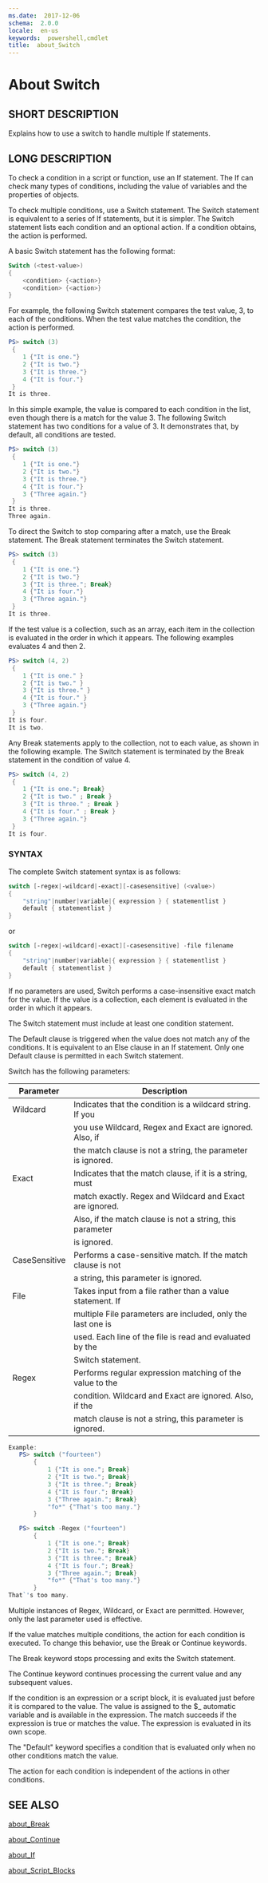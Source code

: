 ```yaml
---
ms.date:  2017-12-06
schema:  2.0.0
locale:  en-us
keywords:  powershell,cmdlet
title:  about_Switch
---
```


# About Switch

## SHORT DESCRIPTION

Explains how to use a switch to handle multiple If statements.

## LONG DESCRIPTION

To check a condition in a script or function, use an If statement. The If
can check many types of conditions, including the value of variables and
the properties of objects.

To check multiple conditions, use a Switch statement. The Switch statement
is equivalent to a series of If statements, but it is simpler. The Switch
statement lists each condition and an optional action. If a condition
obtains, the action is performed.

A basic Switch statement has the following format:

```powershell
Switch (<test-value>)
{
    <condition> {<action>}
    <condition> {<action>}
}
```

For example, the following Switch statement compares the test value, 3, to
each of the conditions. When the test value matches the condition, the
action is performed.

```powershell
PS> switch (3)
 {
    1 {"It is one."}
    2 {"It is two."}
    3 {"It is three."}
    4 {"It is four."}
 }
It is three.
```

In this simple example, the value is compared to each condition in the
list, even though there is a match for the value 3. The following Switch
statement has two conditions for a value of 3. It demonstrates that, by
default, all conditions are tested.

```powershell
PS> switch (3)
 {
    1 {"It is one."}
    2 {"It is two."}
    3 {"It is three."}
    4 {"It is four."}
    3 {"Three again."}
 }
It is three.
Three again.
```

To direct the Switch to stop comparing after a match, use the Break
statement. The Break statement terminates the Switch statement.

```powershell
PS> switch (3)
 {
    1 {"It is one."}
    2 {"It is two."}
    3 {"It is three."; Break}
    4 {"It is four."}
    3 {"Three again."}
 }
It is three.
```

If the test value is a collection, such as an array, each item in the
collection is evaluated in the order in which it appears. The following
examples evaluates 4 and then 2.

```powershell
PS> switch (4, 2)
 {
    1 {"It is one." }
    2 {"It is two." }
    3 {"It is three." }
    4 {"It is four." }
    3 {"Three again."}
 }
It is four.
It is two.
```

Any Break statements apply to the collection, not to each value, as shown
in the following example. The Switch statement is terminated by the Break
statement in the condition of value 4.

```powershell
PS> switch (4, 2)
 {
    1 {"It is one."; Break}
    2 {"It is two." ; Break }
    3 {"It is three." ; Break }
    4 {"It is four." ; Break }
    3 {"Three again."}
 }
It is four.
```

### SYNTAX

The complete Switch statement syntax is as follows:

```powershell
switch [-regex|-wildcard|-exact][-casesensitive] (<value>)
{
    "string"|number|variable|{ expression } { statementlist }
    default { statementlist }
}
```

or

```powershell
switch [-regex|-wildcard|-exact][-casesensitive] -file filename
{
    "string"|number|variable|{ expression } { statementlist }
    default { statementlist }
}
```

If no parameters are used, Switch performs a case-insensitive exact match
for the value. If the value is a collection, each element is evaluated in
the order in which it appears.

The Switch statement must include at least one condition statement.

The Default clause is triggered when the value does not match any of the
conditions. It is equivalent to an Else clause in an If statement. Only one
Default clause is permitted in each Switch statement.

Switch has the following parameters:

|Parameter    |Description                                                |
|-------------|-----------------------------------------------------------|
|Wildcard     |Indicates that the condition is a wildcard string. If you  |
|             |you use Wildcard, Regex and Exact are ignored. Also, if    |
|             |the match clause is not a string, the parameter is ignored.|
|Exact        |Indicates that the match clause, if it is a string, must   |
|             |match exactly. Regex and Wildcard and Exact are ignored.   |
|             |Also, if the match clause is not a string, this parameter  |
|             |is ignored.                                                |
|CaseSensitive|Performs a case-sensitive match. If the match clause is not|
|             |a string, this parameter is ignored.                       |
|File         |Takes input from a file rather than a value statement. If  |
|             |multiple File parameters are included, only the last one is|
|             |used. Each line of the file is read and evaluated by the   |
|             |Switch statement.                                          |
|Regex        |Performs regular expression matching of the value to the   |
|             |condition. Wildcard and Exact are ignored. Also, if the    |
|             |match clause is not a string, this parameter is ignored.   |


```powershell
Example:
   PS> switch ("fourteen")
       {
           1 {"It is one."; Break}
           2 {"It is two."; Break}
           3 {"It is three."; Break}
           4 {"It is four."; Break}
           3 {"Three again."; Break}
           "fo*" {"That's too many."}
       }

   PS> switch -Regex ("fourteen")
       {
           1 {"It is one."; Break}
           2 {"It is two."; Break}
           3 {"It is three."; Break}
           4 {"It is four."; Break}
           3 {"Three again."; Break}
           "fo*" {"That's too many."}
       }
That`'s too many.
```

Multiple instances of Regex, Wildcard, or Exact are permitted. However,
only the last parameter used is effective.

If the value matches multiple conditions, the action for each condition is
executed. To change this behavior, use the Break or Continue keywords.

The Break keyword stops processing and exits the Switch statement.

The Continue keyword continues processing the current value and any
subsequent values.

If the condition is an expression or a script block, it is evaluated just
before it is compared to the value. The value is assigned to the $_
automatic variable and is available in the expression. The match succeeds
if the expression is true or matches the value. The expression is evaluated
in its own scope.

The "Default" keyword specifies a condition that is evaluated only when no
other conditions match the value.

The action for each condition is independent of the actions in other
conditions.

## SEE ALSO

[about_Break](about_Break.md)

[about_Continue](about_Continue.md)

[about_If](about_If.md)

[about_Script_Blocks](about_Script_Blocks.md)
